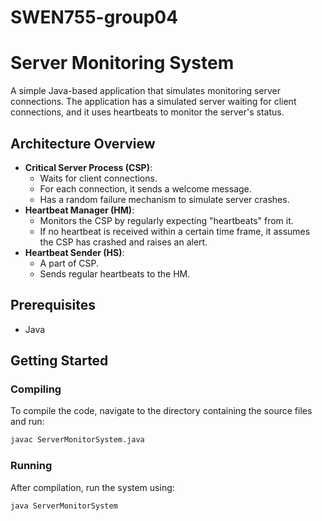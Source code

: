 # SWEN755-group04
# Server Monitoring System

A simple Java-based application that simulates monitoring server connections. The application has a simulated server waiting for client connections, and it uses heartbeats to monitor the server's status.

## Architecture Overview

- **Critical Server Process (CSP)**:
   - Waits for client connections.
   - For each connection, it sends a welcome message.
   - Has a random failure mechanism to simulate server crashes.
- **Heartbeat Manager (HM)**:
   - Monitors the CSP by regularly expecting "heartbeats" from it.
   - If no heartbeat is received within a certain time frame, it assumes the CSP has crashed and raises an alert.
- **Heartbeat Sender (HS)**:
   - A part of CSP.
   - Sends regular heartbeats to the HM.

## Prerequisites

- Java 

## Getting Started

### Compiling

To compile the code, navigate to the directory containing the source files and run:

```bash
javac ServerMonitorSystem.java
```

### Running

After compilation, run the system using:
```bash
java ServerMonitorSystem
```
